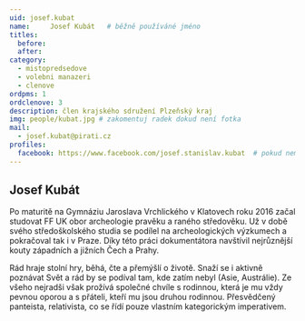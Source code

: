 ```yaml
---
uid: josef.kubat
name:     Josef Kubát  	# běžně používáné jméno
titles:
  before: 
  after: 
category:
  - mistopredsedove
  - volebni manazeri
  - clenove
ordpms: 1
ordclenove: 3
description: člen krajského sdružení Plzeňský kraj
img: people/kubat.jpg # zakomentuj radek dokud není fotka
mail:
  - josef.kubat@pirati.cz
profiles:
  facebook: https://www.facebook.com/josef.stanislav.kubat  # pokud nema, staci smazat tuto radku
---
```


## Josef Kubát
Po maturitě na Gymnáziu Jaroslava Vrchlického v Klatovech roku 2016 začal studovat FF UK obor archeologie pravěku a raného středověku. Už v době svého středoškolského studia se podílel na archeologických výzkumech a pokračoval tak i v Praze. Díky této práci dokumentátora navštívil nejrůznější kouty západních a jižních Čech a Prahy.

Rád hraje stolní hry, běhá, čte a přemýšlí o životě. Snaží se i aktivně poznávat Svět a rád by se podíval tam, kde zatím nebyl (Asie, Austrálie). Ze všeho nejradši však prožívá společné chvíle s rodinnou, která je mu vždy pevnou oporou a s přáteli, kteří mu jsou druhou rodinnou. Přesvědčený panteista, relativista, co se řídí pouze vlastním kategorickým imperativem.
